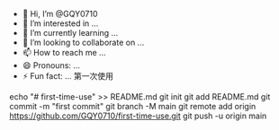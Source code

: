 - 👋 Hi, I’m @GQY0710
- 👀 I’m interested in ...
- 🌱 I’m currently learning ...
- 💞️ I’m looking to collaborate on ...
- 📫 How to reach me ...
- 😄 Pronouns: ...
- ⚡ Fun fact: ...
第一次使用
<!---
GQY0710/GQY0710 is a ✨ special ✨ repository because its `README.md` (this file) appears on your GitHub profile.
You can click the Preview link to take a look at your changes.
--->
echo "# first-time-use" >> README.md
git init
git add README.md
git commit -m "first commit"
git branch -M main
git remote add origin https://github.com/GQY0710/first-time-use.git
git push -u origin main
